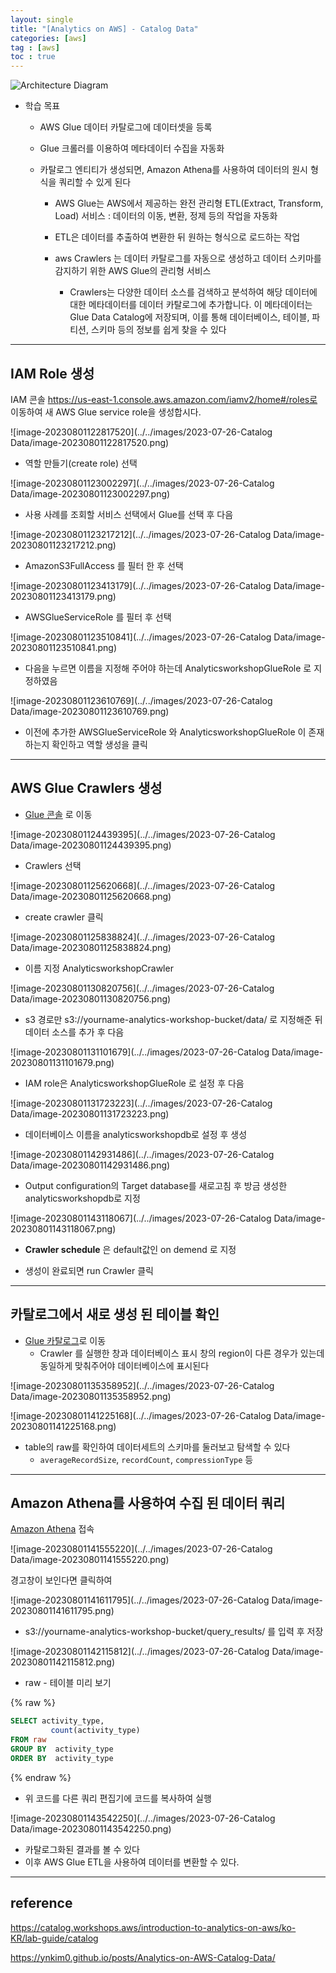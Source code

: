 ```yaml
---
layout: single
title: "[Analytics on AWS] - Catalog Data"
categories: [aws]
tag : [aws]
toc : true
---
```


![Architecture Diagram](https://static.us-east-1.prod.workshops.aws/public/9b2d1982-fdcf-4207-ba26-71a458796115/static/images/catalog.png?classes=shadow)

- 학습 목표

  - AWS Glue 데이터 카탈로그에 데이터셋을 등록

  - Glue 크롤러를 이용하여 메타데이터 수집을 자동화

  - 카탈로그 엔티티가 생성되면, Amazon Athena를 사용하여 데이터의 원시 형식을 쿼리할 수 있게 된다

    - AWS Glue는 AWS에서 제공하는 완전 관리형 ETL(Extract, Transform, Load) 서비스 : 데이터의 이동, 변환, 정제 등의 작업을 자동화

    - ETL은 데이터를 추출하여 변환한 뒤 원하는 형식으로 로드하는 작업
    
    - aws Crawlers 는 데이터 카탈로그를 자동으로 생성하고 데이터 스키마를 감지하기 위한 AWS Glue의 관리형 서비스
      - Crawlers는 다양한 데이터 소스를 검색하고 분석하여 해당 데이터에 대한 메타데이터를 데이터 카탈로그에 추가합니다. 이 메타데이터는 Glue Data Catalog에 저장되며, 이를 통해 데이터베이스, 테이블, 파티션, 스키마 등의 정보를 쉽게 찾을 수 있다
    

---

## IAM Role 생성

IAM 콘솔 https://us-east-1.console.aws.amazon.com/iamv2/home#/roles로 이동하여 새 AWS Glue service role을 생성합시다.

![image-20230801122817520](../../images/2023-07-26-Catalog Data/image-20230801122817520.png)

- 역할 만들기(create role) 선택

![image-20230801123002297](../../images/2023-07-26-Catalog Data/image-20230801123002297.png)

- 사용 사례를 조회할 서비스 선택에서 Glue를 선택 후 다음

![image-20230801123217212](../../images/2023-07-26-Catalog Data/image-20230801123217212.png)

- AmazonS3FullAccess 를 필터 한 후 선택

![image-20230801123413179](../../images/2023-07-26-Catalog Data/image-20230801123413179.png)

- AWSGlueServiceRole 를 필터 후 선택

![image-20230801123510841](../../images/2023-07-26-Catalog Data/image-20230801123510841.png)

- 다음을 누르면 이름을 지정해 주어야 하는데 AnalyticsworkshopGlueRole 로 지정하였음

![image-20230801123610769](../../images/2023-07-26-Catalog Data/image-20230801123610769.png)

- 이전에 추가한 AWSGlueServiceRole 와 AnalyticsworkshopGlueRole 이 존재하는지 확인하고 역할 생성을 클릭

---



## AWS Glue Crawlers 생성

- [Glue 콘솔](https://us-east-1.console.aws.amazon.com/glue/home?region=us-east-1#/v2/getting-started) 로 이동

![image-20230801124439395](../../images/2023-07-26-Catalog Data/image-20230801124439395.png)

- Crawlers 선택

![image-20230801125620668](../../images/2023-07-26-Catalog Data/image-20230801125620668.png)

- create crawler 클릭

![image-20230801125838824](../../images/2023-07-26-Catalog Data/image-20230801125838824.png)

-  이름 지정 AnalyticsworkshopCrawler

![image-20230801130820756](../../images/2023-07-26-Catalog Data/image-20230801130820756.png)

- s3 경로만 s3://yourname-analytics-workshop-bucket/data/ 로 지정해준 뒤 데이터 소스를 추가 후 다음

![image-20230801131101679](../../images/2023-07-26-Catalog Data/image-20230801131101679.png)

- IAM role은 AnalyticsworkshopGlueRole 로 설정 후 다음

![image-20230801131723223](../../images/2023-07-26-Catalog Data/image-20230801131723223.png)

- 데이터베이스 이름을 analyticsworkshopdb로 설정 후 생성

![image-20230801142931486](../../images/2023-07-26-Catalog Data/image-20230801142931486.png)

- Output configuration의 Target database를 새로고침 후 방금 생성한analyticsworkshopdb로 지정

![image-20230801143118067](../../images/2023-07-26-Catalog Data/image-20230801143118067.png)

- **Crawler schedule** 은 default값인 on demend 로 지정

- 생성이 완료되면 run Crawler 클릭

---



## 카탈로그에서 새로 생성 된 테이블 확인

- [Glue 카탈로그](https://us-east-1.console.aws.amazon.com/glue/home?region=us-east-1#/v2/data-catalog/databases)로 이동
  - Crawler 를 실행한 창과 데이터베이스 표시 창의 region이 다른 경우가 있는데 동일하게 맞춰주어야 데이터베이스에 표시된다

![image-20230801135358952](../../images/2023-07-26-Catalog Data/image-20230801135358952.png)

![image-20230801141225168](../../images/2023-07-26-Catalog Data/image-20230801141225168.png)

- table의 raw를 확인하여 데이터세트의 스키마를 둘러보고 탐색할 수 있다
  - `averageRecordSize`, `recordCount`, `compressionType` 등

---



## Amazon Athena를 사용하여 수집 된 데이터 쿼리

[Amazon Athena](https://us-east-1.console.aws.amazon.com/athena/home?region=us-east-1#query) 접속

![image-20230801141555220](../../images/2023-07-26-Catalog Data/image-20230801141555220.png)

경고창이 보인다면 클릭하여

![image-20230801141611795](../../images/2023-07-26-Catalog Data/image-20230801141611795.png)

-  s3://yourname-analytics-workshop-bucket/query_results/ 를 입력 후 저장

![image-20230801142115812](../../images/2023-07-26-Catalog Data/image-20230801142115812.png)

- raw - 테이블 미리 보기

{% raw %}
```sql
SELECT activity_type,
         count(activity_type)
FROM raw
GROUP BY  activity_type
ORDER BY  activity_type
```
{% endraw %}

- 위 코드를 다른 쿼리 편집기에 코드를 복사하여 실행

![image-20230801143542250](../../images/2023-07-26-Catalog Data/image-20230801143542250.png)

- 카탈로그화된 결과를 볼 수 있다
- 이후 AWS Glue ETL을 사용하여 데이터를 변환할 수 있다.

---



## reference

https://catalog.workshops.aws/introduction-to-analytics-on-aws/ko-KR/lab-guide/catalog

https://ynkim0.github.io/posts/Analytics-on-AWS-Catalog-Data/